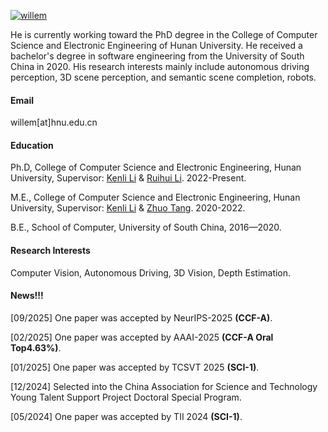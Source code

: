 

[![willem](https://img.shields.io/badge/willemeng-github-blue?logo=github)](https://github.com/willemeng)

He is currently working toward the PhD degree in the College of Computer Science and Electronic Engineering of Hunan University. He received a bachelor's degree in software engineering from the University of South China in 2020. His research interests mainly include autonomous driving perception, 3D scene perception, and semantic scene completion, robots.

#### Email
willem[at]hnu.edu.cn

#### Education
Ph.D, College of Computer Science and Electronic Engineering, Hunan University, Supervisor: [Kenli Li](http://csee.hnu.edu.cn/people/likenli) & [Ruihui Li](http://csee.hnu.edu.cn/people/liruihui). 2022-Present.

M.E., College of Computer Science and Electronic Engineering, Hunan University, Supervisor: [Kenli Li](http://csee.hnu.edu.cn/people/likenli) & [Zhuo Tang](http://csee.hnu.edu.cn/people/tangzhuo). 2020-2022.

B.E., School of Computer, University of South China, 2016—2020.

#### Research Interests
Computer Vision, Autonomous Driving, 3D Vision, Depth Estimation.

#### News!!!
[09/2025] One paper was accepted by NeurIPS-2025 **(CCF-A)**.

[02/2025] One paper was accepted by AAAI-2025 **(CCF-A Oral Top4.63%)**.

[01/2025] One paper was accepted by TCSVT 2025 **(SCI-1)**.

[12/2024] Selected into the China Association for Science and Technology Young Talent Support Project Doctoral Special Program.

[05/2024] One paper was accepted by TII 2024 **(SCI-1)**.